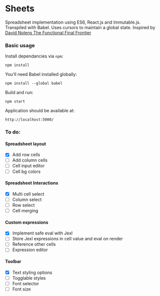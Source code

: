 # Sheets

Spreadsheet implementation using ES6, React.js and Immutable.js. Transpiled with Babel. Uses cursors to maintain a global state. Inspired by [David Nolens The Functional Final Frontier](http://www.infoq.com/presentations/om-clojurescript-facebook-react)

### Basic usage

Install dependancies via `npm`:

`npm install`

You'll need Babel installed globally:

`npm install --global babel`

Build and run:

`npm start`

Application should be available at:

`http://localhost:5000/`

### To do:

#### Spreadsheet layout

  - [x] Add row cells
  - [ ] Add column cells
  - [ ] Cell input editor
  - [ ] Cell bg colors

#### Spreadsheet Interactions

  - [x] Multi cell select
  - [ ] Column select
  - [ ] Row select
  - [ ] Cell merging

#### Custom expressions

- [x] Implement safe eval with Jexl
- [ ] Store Jexl expressions in cell value and eval on render
- [ ] Reference other cells
- [ ] Expression editor

#### Toolbar

- [x] Text styling options
- [ ] Togglable styles
- [ ] Font selector
- [ ] Font size
